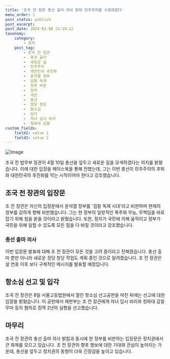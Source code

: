 ```yaml
---
title: '조국 전 장관 총선 출마 의사 밝혀 민주주의를 수호하겠다'
menu_order: 1
post_status: publish
post_excerpt: 
post_date: 2024-02-08 21:19:12
taxonomy:
    category:
        - 정치
    post_tag:
        - 조국 전 장관
        -  총선 출마
        -  새로운 길
        -  민주주의
        -  대한민국 후진화
        -  윤석열 정부
        -  검찰 독재
        -  정부 비판
        -  정치
        -  국민
        -  총선
        -  정당 창당
        -  항소심
        -  입각
        -  자녀 입시 비리
        -  청와대 감찰
custom_fields:
    field1: value 1
    field2: value 2
---
```


![Image](https://imgnews.pstatic.net/image/437/2024/02/08/0000378946_001_20240208174201540.jpg?type=w647)

조국 전 법무부 장관이 4월 10일 총선을 앞두고 새로운 길을 모색하겠다는 의지를 밝혔습니다. 이에 대한 입장을 페이스북을 통해 전했는데, 그는 이번 총선이 민주주의의 후퇴와 대한민국의 후진화를 막는 시작이어야 한다고 강조했습니다.
## 조국 전 장관의 입장문
조 전 장관은 자신의 입장문에서 윤석열 정부를 '검찰 독재 시대'라고 비판하며 현재의 정부를 강하게 향해 비판했습니다. 그는 현 정부의 일방적인 폭주와 무능, 무책임을 바로잡기 위해 힘을 쏟을 것이라고 밝혔습니다. 또한, 정치가 국민에 의해 움직이고 정부가 국민을 위해 일할 수 있도록 모든 힘을 다 바칠 것이라고 강조했습니다.
### 총선 출마 의사
이번 입장문 발표에 대해 조 전 장관이 모든 것을 고려 중이라고 전해졌습니다. 총선 출마 뿐만 아니라 새로운 정당 창당 작업도 계획 중인 것으로 알려졌습니다. 조 전 장관은 설 연휴 이후 보다 구체적인 메시지를 발표할 예정입니다.
## 항소심 선고 및 입각
조국 전 장관은 8일 서울고등법원에서 열린 항소심 선고공판을 마친 뒤에는 선고에 대한 입장을 밝혔습니다. 이 공판에서 재판부는 조 전 장관에게 자녀 입시 비리와 청와대 감찰 무마 등의 혐의로 징역 2년의 실형을 선고했습니다.
## 마무리
조국 전 장관의 총선 출마 의사 밝힘과 동시에 현 정부를 비판하는 입장문은 정치권에서 큰 화제를 모으고 있습니다. 조 전 장관의 향후 행보에 대한 기대와 관심이 높아지는 가운데, 총선을 앞두고 정치권의 동향이 더욱 긴장감을 높이고 있습니다. 
